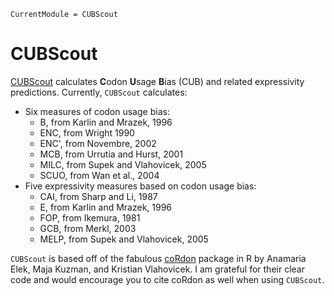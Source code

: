 ```@meta
CurrentModule = CUBScout
```

# CUBScout

[CUBScout](https://github.com/gus-pendleton/CUBScout.jl) calculates **C**odon **U**sage **B**ias (CUB) and related expressivity predictions. Currently, `CUBScout` calculates:

- Six measures of codon usage bias:
    - B, from Karlin and Mrazek, 1996
    - ENC, from Wright 1990
    - ENC', from Novembre, 2002
    - MCB, from Urrutia and Hurst, 2001
    - MILC, from Supek and Vlahovicek, 2005
    - SCUO, from Wan et al., 2004
- Five expressivity measures based on codon usage bias:
    - CAI, from Sharp and Li, 1987
    - E, from Karlin and Mrazek, 1996
    - FOP, from Ikemura, 1981
    - GCB, from Merkl, 2003
    - MELP, from Supek and Vlahovicek, 2005

`CUBScout` is based off of the fabulous [coRdon](https://www.bioconductor.org/packages/release/bioc/html/coRdon.html) package in R by Anamaria Elek, Maja Kuzman, and Kristian Vlahovicek. I am grateful for their clear code and would encourage you to cite coRdon as well when using `CUBScout`.


